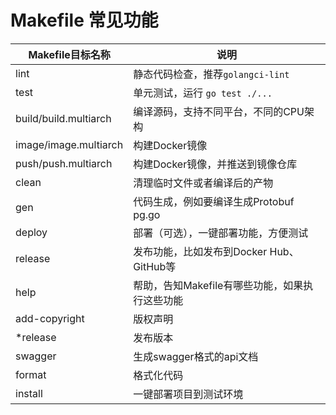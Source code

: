 # Makefile 常见功能

| Makefile目标名称          | 说明                           |
|-----------------------|------------------------------|
| lint                  | 静态代码检查，推荐`golangci-lint`     |
| test                  | 单元测试，运行 `go test ./...`      |
| build/build.multiarch | 编译源码，支持不同平台，不同的CPU架构         |
| image/image.multiarch | 构建Docker镜像                   |
| push/push.multiarch   | 构建Docker镜像，并推送到镜像仓库          |
| clean                 | 清理临时文件或者编译后的产物               |
| gen                   | 代码生成，例如要编译生成Protobuf pg.go   |
| deploy                | 部署（可选），一键部署功能，方便测试           |
| release               | 发布功能，比如发布到Docker Hub、GitHub等 |
| help                  | 帮助，告知Makefile有哪些功能，如果执行这些功能  |
| add-copyright         | 版权声明                         |
| *release              | 发布版本                         |
| swagger               | 生成swagger格式的api文档            |
| format                | 格式化代码                        |
| install               | 一键部署项目到测试环境                  |